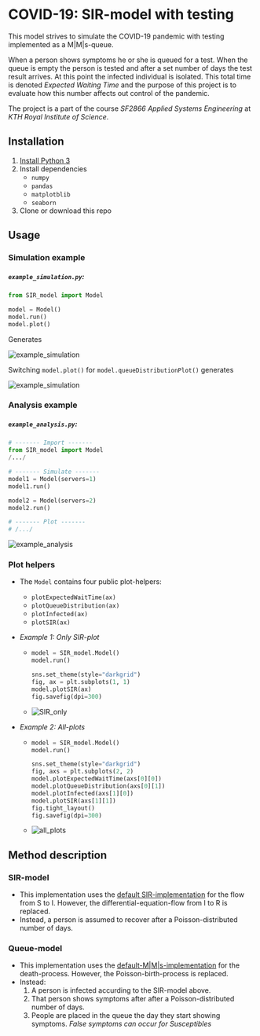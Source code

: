 # COVID-19: SIR-model with testing
This model strives to simulate the COVID-19 pandemic with testing implemented as a M|M|s-queue.

When a person shows symptoms he or she is queued for a test. When the queue is empty the person is tested and after a set number of days the test result arrives. At this point the infected individual is isolated. This total time is denoted *Expected Waiting Time* and the purpose of this project is to evaluate how this number affects out control of the pandemic. 

The project is a part of the course *SF2866 Applied Systems Engineering* at *KTH Royal Institute of Science*.

## Installation

1. [Install Python 3](https://www.python.org/downloads/) 
2. Install dependencies
   - `numpy`
   - `pandas`
   - `matplotblib`
   - `seaborn`
3. Clone or download this repo

## Usage

### Simulation example

##### `example_simulation.py`:

```python
from SIR_model import Model

model = Model()
model.run()
model.plot()
```

Generates 

![example_simulation](images/example_simulation.png)

Switching `model.plot()` for `model.queueDistributionPlot()` generates

![example_simulation](images/example_simulation_queue_distribution.png)

### Analysis example

##### `example_analysis.py`:

```python
# ------- Import -------
from SIR_model import Model
/.../

# ------- Simulate -------
model1 = Model(servers=1)
model1.run()

model2 = Model(servers=2)
model2.run()

# ------- Plot -------
# /.../
```

![example_analysis](images/example_analysis.png)

### Plot helpers

- The `Model` contains four public plot-helpers:
  - `plotExpectedWaitTime(ax)`
  - `plotQueueDistribution(ax)`
  - `plotInfected(ax)`
  - `plotSIR(ax)`
  
- *Example 1: Only SIR-plot*

  - ```python
    model = SIR_model.Model()
    model.run()
    
    sns.set_theme(style="darkgrid")
    fig, ax = plt.subplots(1, 1)
    model.plotSIR(ax)
    fig.savefig(dpi=300)
    ```
    
  - ![SIR_only](images/SIR_plot.png)

- *Example 2: All-plots*

  - ```python
    model = SIR_model.Model()
    model.run()
    
    sns.set_theme(style="darkgrid")
    fig, axs = plt.subplots(2, 2)
    model.plotExpectedWaitTime(axs[0][0])
    model.plotQueueDistribution(axs[0][1])
    model.plotInfected(axs[1][0])
    model.plotSIR(axs[1][1])
    fig.tight_layout()
    fig.savefig(dpi=300)
    ```
  - ![all_plots](images/all_plots.png)


## Method description

### SIR-model

- This implementation uses the [default SIR-implementation](https://en.wikipedia.org/wiki/Compartmental_models_in_epidemiology#The_SIR_model_without_vital_dynamics) for the flow from S to I. However, the differential-equation-flow from I to R is replaced.
- Instead, a person is assumed to recover after a Poisson-distributed number of days.

### Queue-model

- This implementation uses the [default-M|M|s-implementation](https://en.wikipedia.org/wiki/M/M/c_queue) for the death-process. However, the Poisson-birth-process is replaced.
- Instead:
  1. A person is infected accurding to the SIR-model above.
  2. That person shows symptoms after after a Poisson-distributed number of days.
  3. People are placed in the queue the day they start showing symptoms.
     *False symptoms can occur for Susceptibles* 